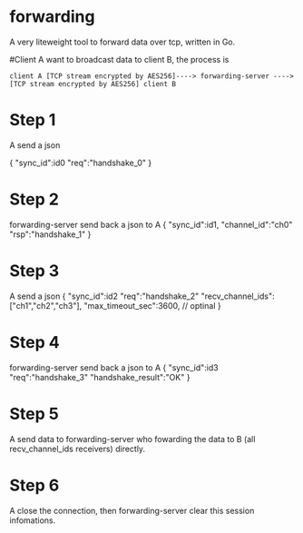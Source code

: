 # forwarding
A very liteweight tool to forward data over tcp,  written in Go.



#Client A want to broadcast data to client B, the process is
```
client A [TCP stream encrypted by AES256]----> forwarding-server ----> [TCP stream encrypted by AES256] client B
```


# Step 1 
A send a json

{
    "sync_id":id0
    "req":"handshake_0"
}


# Step 2 
forwarding-server send back a json to A
{
    "sync_id":id1,
    "channel_id":"ch0"
    "rsp":"handshake_1"
}


# Step 3 
A send a json
{
    "sync_id":id2
    "req":"handshake_2"
    "recv_channel_ids":["ch1","ch2","ch3"],
    "max_timeout_sec":3600, // optinal
}


# Step 4
forwarding-server send back a json to A
{
    "sync_id":id3
    "req":"handshake_3"
    "handshake_result":"OK"
}


# Step 5
A send data to forwarding-server who fowarding the data to B (all recv_channel_ids receivers) directly.


# Step 6
A close the connection, then forwarding-server clear this session infomations.



